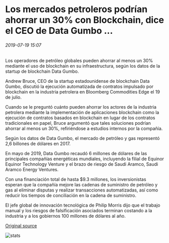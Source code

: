 # Los mercados petroleros podrían ahorrar un 30% con Blockchain, dice el CEO de Data Gumbo ...

###### 2019-07-19 15:07

Los operadores de petróleo globales pueden ahorrar al menos un 30% mediante el uso de blockchain en su infraestructura, según los datos de la startup de blockchain Data Gumbo.

Andrew Bruce, CEO de la startup estadounidense de blockchain Data Gumbo, discutió la ejecución automatizada de contratos impulsado por blockchain en la industria petrolera en Bloomberg Commodities Edge el 19 de julio.

Cuando se le preguntó cuánto pueden ahorrar los actores de la industria petrolera mediante la implementación de aplicaciones blockchain como la ejecución de contratos basados en blockchain en lugar de los contratos tradicionales en papel, Bruce argumentó que tales soluciones podrían ahorrar al menos un 30%, refiriéndose a estudios internos por la compañía.

Según los datos de Data Gumbo, el mercado de petróleo y gas representó 2,6 billones de dólares en 2017.

En mayo de 2019, Data Gumbo recaudó 6 millones de dólares de las principales compañías energéticas mundiales, incluyendo la filial de Equinor Equinor Technology Venture y el brazo de riesgo de Saudi Aramco, Saudi Aramco Energy Ventures.

Con una financiación total de hasta $9.3 millones, los inversionistas esperan que la compañía mejore las cadenas de suministro de petróleo y gas al eliminar disputas y realizar transacciones automatizadas, así como reducir los tiempos de conciliación en la cadena de suministro.

El jefe global de innovación tecnológica de Philip Morris dijo que el trabajo manual y los riesgos de falsificación asociados terminan costando a la industria y a los gobiernos 100 millones de dólares al año.

[Original source](https://cointelegraph.com/news/oil-markets-could-save-30-with-blockchain-data-gumbo-ceo-says)

![stats](https://c.statcounter.com/11760860/0/a89fa40b/1/ "stats")